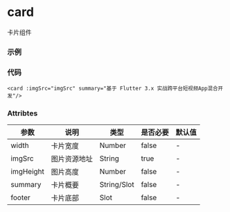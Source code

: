 # card
卡片组件

### 示例

<card :imgSrc="$withBase('/1.png')" summary="基于 Flutter 3.x 实战跨平台短视频App混合开发"/>

### 代码
```vue
<card :imgSrc="imgSrc" summary="基于 Flutter 3.x 实战跨平台短视频App混合开发"/>
```

### Attribtes

| 参数        | 说明     | 类型          | 是否必要  | 默认值 |
|-----------|--------|-------------|-------|-----|
| width     | 卡片宽度   | Number      | false | -   |
| imgSrc    | 图片资源地址 | String      | true  | -   |
| imgHeight | 图片高度   | Number      | false | -   |
| summary   | 卡片概要   | String/Slot | false | -   |
| footer    | 卡片底部   | Slot        | false | -   |

